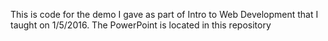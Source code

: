 This is code for the demo I gave as part of Intro to Web Development that I taught on 1/5/2016.  The PowerPoint is located in this repository
